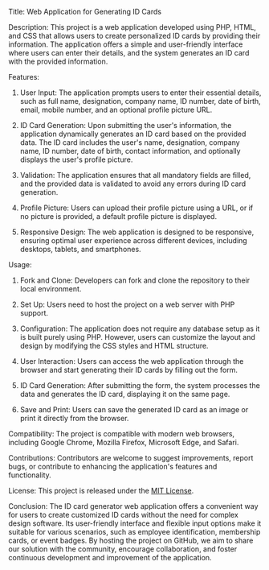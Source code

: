 Title: Web Application for Generating ID Cards

Description:
This project is a web application developed using PHP, HTML, and CSS that allows users to create personalized ID cards by providing their information. 
The application offers a simple and user-friendly interface where users can enter their details, and the system generates an ID card with the provided information.

Features:
1. User Input: The application prompts users to enter their essential details, such as full name, designation, company name, ID number,
   date of birth, email, mobile number, and an optional profile picture URL.

2. ID Card Generation: Upon submitting the user's information, the application dynamically generates an ID card based on the provided data.
    The ID card includes the user's name, designation, company name, ID number, date of birth, contact information, and optionally displays the user's profile picture.

3. Validation: The application ensures that all mandatory fields are filled, and the provided data is validated to avoid any errors during ID card generation.

4. Profile Picture: Users can upload their profile picture using a URL, or if no picture is provided, a default profile picture is displayed.

5. Responsive Design: The web application is designed to be responsive, ensuring optimal user experience across different devices, including desktops, tablets, and smartphones.

Usage:
1. Fork and Clone: Developers can fork and clone the repository to their local environment.

2. Set Up: Users need to host the project on a web server with PHP support.

3. Configuration: The application does not require any database setup as it is built purely using PHP. However, users can customize the layout and design by modifying the CSS styles and HTML structure.

4. User Interaction: Users can access the web application through the browser and start generating their ID cards by filling out the form.

5. ID Card Generation: After submitting the form, the system processes the data and generates the ID card, displaying it on the same page.

6. Save and Print: Users can save the generated ID card as an image or print it directly from the browser.

Compatibility:
The project is compatible with modern web browsers, including Google Chrome, Mozilla Firefox, Microsoft Edge, and Safari.

Contributions:
Contributors are welcome to suggest improvements, report bugs, or contribute to enhancing the application's features and functionality.

License:
This project is released under the [MIT License](link-to-license).

Conclusion:
The ID card generator web application offers a convenient way for users to create customized ID cards without the need for complex design software. 
Its user-friendly interface and flexible input options make it suitable for various scenarios, such as employee identification, 
membership cards, or event badges. By hosting the project on GitHub, we aim to share our solution with the community, encourage collaboration, 
and foster continuous development and improvement of the application.
